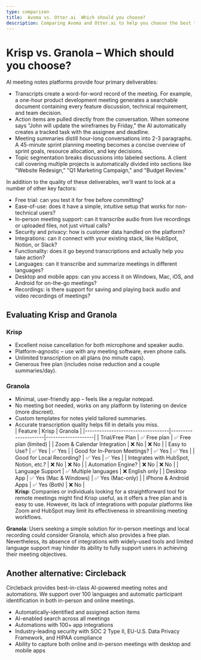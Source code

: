 ```yaml
---
type: comparison
title:  Avoma vs. Otter.ai  Which should you choose?
description: Comparing Avoma and Otter.ai to help you choose the best transcription tool. Explore features, pricing, and an alternative option, Circleback.
---
```


# Krisp vs. Granola – Which should you choose?  
AI meeting notes platforms provide four primary deliverables:  
  
* Transcripts create a word-for-word record of the meeting. For example, a one-hour product development meeting generates a searchable document containing every feature discussion, technical requirement, and team decision.  
* Action items are pulled directly from the conversation. When someone says "John will update the wireframes by Friday," the AI automatically creates a tracked task with the assignee and deadline.  
* Meeting summaries distill hour-long conversations into 2-3 paragraphs. A 45-minute sprint planning meeting becomes a concise overview of sprint goals, resource allocation, and key decisions.  
* Topic segmentation breaks discussions into labeled sections. A client call covering multiple projects is automatically divided into sections like "Website Redesign," "Q1 Marketing Campaign," and "Budget Review."  
  
In addition to the quality of these deliverables, we'll want to look at a number of other key factors:  
  
* Free trial: can you test it for free before committing?  
* Ease-of-use: does it have a simple, intuitive setup that works for non-technical users?  
* In-person meeting support: can it transcribe audio from live recordings or uploaded files, not just virtual calls?  
* Security and privacy: how is customer data handled on the platform?  
* Integrations: can it connect with your existing stack, like HubSpot, Notion, or Slack?  
* Functionality: does it go beyond transcriptions and actually help you take action?  
* Languages: can it transcribe and summarize meetings in different languages?  
* Desktop and mobile apps: can you access it on Windows, Mac, iOS, and Android for on-the-go meetings?  
* Recordings: is there support for saving and playing back audio and video recordings of meetings?    
## Evaluating Krisp and Granola  
### Krisp
- Excellent noise cancellation for both microphone and speaker audio.
- Platform-agnostic – use with any meeting software, even phone calls.
- Unlimited transcription on all plans (no minute caps).
- Generous free plan (includes noise reduction and a couple summaries/day).

### Granola
- Minimal, user-friendly app – feels like a regular notepad.
- No meeting bot needed, works on any platform by listening on device (more discreet).
- Custom templates for notes yield tailored summaries.
- Accurate transcription quality helps fill in details you miss.  
| Feature                           | Krisp               | Granola            |
|-----------------------------------|---------------------|--------------------|
| Trial/Free Plan                   | ✅ Free plan        | ✅ Free plan (limited) |
| Zoom & Calendar Integration       | ❌ No               | ❌ No              |
| Easy to Use?                      | ✅ Yes              | ✅ Yes             |
| Good for In-Person Meetings?      | ✅ Yes              | ✅ Yes             |
| Good for Local Recording?         | ✅ Yes              | ✅ Yes             |
| Integrates with HubSpot, Notion, etc.? | ❌ No           | ❌ No              |
| Automation Engine?                | ❌ No               | ❌ No              |
| Language Support                  | ✅ Multiple languages | ❌ English only |
| Desktop App                       | ✅ Yes (Mac & Windows) | ✅ Yes (Mac-only) |
| iPhone & Android Apps             | ✅ Yes (Both)       | ❌ No              |  
**Krisp**: Companies or individuals looking for a straightforward tool for remote meetings might find Krisp useful, as it offers a free plan and is easy to use. However, its lack of integrations with popular platforms like Zoom and HubSpot may limit its effectiveness in streamlining meeting workflows.

**Granola**: Users seeking a simple solution for in-person meetings and local recording could consider Granola, which also provides a free plan. Nevertheless, its absence of integrations with widely-used tools and limited language support may hinder its ability to fully support users in achieving their meeting objectives.  
## Another alternative: Circleback  
Circleback provides best-in-class AI-powered meeting notes and automations. We support over 100 languages and automatic participant identification in both in-person and online meetings.  
  
* Automatically-identified and assigned action items  
* AI-enabled search across all meetings  
* Automations with 100+ app integrations  
* Industry-leading security with SOC 2 Type II, EU-U.S. Data Privacy Framework, and HIPAA compliance  
* Ability to capture both online and in-person meetings with desktop and mobile apps  